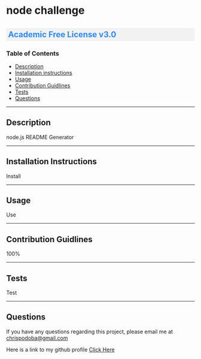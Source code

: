 # node challenge
<h2 style="background:#f2f2f2; padding: 5px; color:rgb(45,136,255);">Academic Free License v3.0</h2>

### Table of Contents
- [Description](#description)
- [Installation instructions](#installation-instructions)
- [Usage](#usage)
- [Contribution Guidlines](#contribution-guidlines)
- [Tests](#tests)
- [Questions](#questions)

---

## Description

node.js README Generator

---

## Installation Instructions

Install

---

## Usage

Use

---

## Contribution Guidlines

100%

---

## Tests

Test

---

## Questions

If you have any questions regarding this project, please email me at chrispodoba@gmail.com

Here is a link to my github profile <a href="https://github.com/christroy">Click Here</a>
    